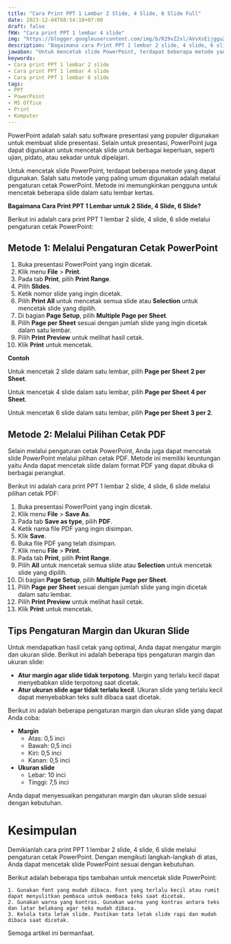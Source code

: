 ```yaml
---
title: "Cara Print PPT 1 Lembar 2 Slide, 4 Slide, 6 Slide Full"
date: 2023-12-04T08:54:18+07:00
draft: false
fKW: "Cara print PPT 1 lembar 4 slide"
img: "https://blogger.googleusercontent.com/img/b/R29vZ2xl/AVvXsEijgguZABC-6zI0peG3wiylOl6MJqqPbSYUUt5VXz2Qx7WOZgTj1JTgLeqpWtEuB-LXEPWgXW6QzWEu6RJQlLiNQ3EApGsve4x6ZOGmUStc5pOVpYd-RYWf1LPVv1iWFjLRWo3tGbUicOzjiogcTQzoM-r4K_u05nA-lJZgf83k7200JfkuwKqMh3a4c0uq/s1600/PPT.webp"
description: "Bagaimana cara Print PPT 1 lembar 2 slide, 4 slide, 6 slide? Dalam artikel ini sudah dijelaskan dengan detail, yuk..."
jawaban: "Untuk mencetak slide PowerPoint, terdapat beberapa metode yang dapat digunakan. Salah satu metode yang paling umum digunakan adalah melalui pengaturan cetak PowerPoint. Metode ini memungkinkan pengguna untuk mencetak beberapa slide dalam satu lembar kertas."
keywords:
- Cara print PPT 1 lembar 2 slide
- Cara print PPT 1 lembar 4 slide
- Cara print PPT 1 lembar 6 slide
tags:
- PPT
- PowerPoint
- MS Office
- Print
- Komputer
---
```


PowerPoint adalah salah satu software presentasi yang populer digunakan untuk membuat slide presentasi. Selain untuk presentasi, PowerPoint juga dapat digunakan untuk mencetak slide untuk berbagai keperluan, seperti ujian, pidato, atau sekadar untuk dipelajari.

Untuk mencetak slide PowerPoint, terdapat beberapa metode yang dapat digunakan. Salah satu metode yang paling umum digunakan adalah melalui pengaturan cetak PowerPoint. Metode ini memungkinkan pengguna untuk mencetak beberapa slide dalam satu lembar kertas.

**Bagaimana Cara Print PPT 1 Lembar untuk 2 Slide, 4 Slide, 6 Slide?**

Berikut ini adalah cara print PPT 1 lembar 2 slide, 4 slide, 6 slide melalui pengaturan cetak PowerPoint:

## Metode 1: Melalui Pengaturan Cetak PowerPoint

1. Buka presentasi PowerPoint yang ingin dicetak.
2. Klik menu **File** > **Print**.
3. Pada tab **Print**, pilih **Print Range**.
4. Pilih **Slides**.
5. Ketik nomor slide yang ingin dicetak.
6. Pilih **Print All** untuk mencetak semua slide atau **Selection** untuk mencetak slide yang dipilih.
7. Di bagian **Page Setup**, pilih **Multiple Page per Sheet**.
8. Pilih **Page per Sheet** sesuai dengan jumlah slide yang ingin dicetak dalam satu lembar.
9. Pilih **Print Preview** untuk melihat hasil cetak.
10. Klik **Print** untuk mencetak.

**Contoh**

Untuk mencetak 2 slide dalam satu lembar, pilih **Page per Sheet** **2 per Sheet**.

Untuk mencetak 4 slide dalam satu lembar, pilih **Page per Sheet** **4 per Sheet**.

Untuk mencetak 6 slide dalam satu lembar, pilih **Page per Sheet** **3 per 2**.

## Metode 2: Melalui Pilihan Cetak PDF

Selain melalui pengaturan cetak PowerPoint, Anda juga dapat mencetak slide PowerPoint melalui pilihan cetak PDF. Metode ini memiliki keuntungan yaitu Anda dapat mencetak slide dalam format PDF yang dapat dibuka di berbagai perangkat.

Berikut ini adalah cara print PPT 1 lembar 2 slide, 4 slide, 6 slide melalui pilihan cetak PDF:

1. Buka presentasi PowerPoint yang ingin dicetak.
2. Klik menu **File** > **Save As**.
3. Pada tab **Save as type**, pilih **PDF**.
4. Ketik nama file PDF yang ingin disimpan.
5. Klik **Save**.
6. Buka file PDF yang telah disimpan.
7. Klik menu **File** > **Print**.
8. Pada tab **Print**, pilih **Print Range**.
9. Pilih **All** untuk mencetak semua slide atau **Selection** untuk mencetak slide yang dipilih.
10. Di bagian **Page Setup**, pilih **Multiple Page per Sheet**.
11. Pilih **Page per Sheet** sesuai dengan jumlah slide yang ingin dicetak dalam satu lembar.
12. Pilih **Print Preview** untuk melihat hasil cetak.
13. Klik **Print** untuk mencetak.

## Tips Pengaturan Margin dan Ukuran Slide

Untuk mendapatkan hasil cetak yang optimal, Anda dapat mengatur margin dan ukuran slide. Berikut ini adalah beberapa tips pengaturan margin dan ukuran slide:

* **Atur margin agar slide tidak terpotong**. Margin yang terlalu kecil dapat menyebabkan slide terpotong saat dicetak.
* **Atur ukuran slide agar tidak terlalu kecil**. Ukuran slide yang terlalu kecil dapat menyebabkan teks sulit dibaca saat dicetak.

Berikut ini adalah beberapa pengaturan margin dan ukuran slide yang dapat Anda coba:

* **Margin**
    * Atas: 0,5 inci
    * Bawah: 0,5 inci
    * Kiri: 0,5 inci
    * Kanan: 0,5 inci
* **Ukuran slide**
    * Lebar: 10 inci
    * Tinggi: 7,5 inci

Anda dapat menyesuaikan pengaturan margin dan ukuran slide sesuai dengan kebutuhan.

# Kesimpulan

Demikianlah cara print PPT 1 lembar 2 slide, 4 slide, 6 slide melalui pengaturan cetak PowerPoint. Dengan mengikuti langkah-langkah di atas, Anda dapat mencetak slide PowerPoint sesuai dengan kebutuhan.

Berikut adalah beberapa tips tambahan untuk mencetak slide PowerPoint:

    1. Gunakan font yang mudah dibaca. Font yang terlalu kecil atau rumit dapat menyulitkan pembaca untuk membaca teks saat dicetak.
    2. Gunakan warna yang kontras. Gunakan warna yang kontras antara teks dan latar belakang agar teks mudah dibaca.
    3. Kelola tata letak slide. Pastikan tata letak slide rapi dan mudah dibaca saat dicetak.

Semoga artikel ini bermanfaat.